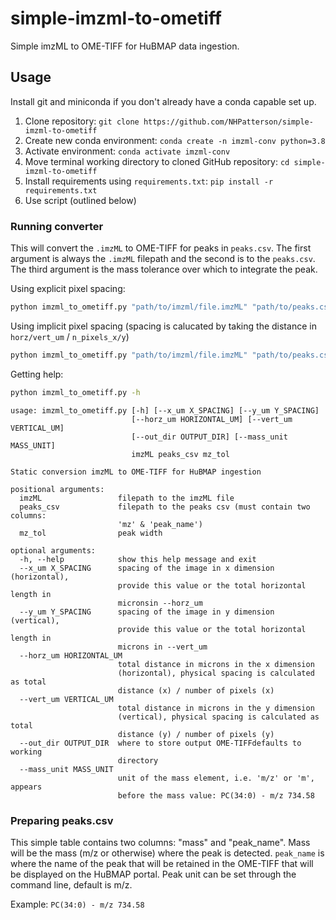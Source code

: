 # simple-imzml-to-ometiff
Simple imzML to OME-TIFF for HuBMAP data ingestion.

## Usage

Install git and miniconda if you don't already have a conda capable set up.

1. Clone repository: 
`git clone https://github.com/NHPatterson/simple-imzml-to-ometiff`
2. Create new conda environment: `conda create -n imzml-conv python=3.8`
3. Activate environment: `conda activate imzml-conv`
4. Move terminal working directory to cloned GitHub repository: `cd simple-imzml-to-ometiff`
5. Install requirements using `requirements.txt`: `pip install -r requirements.txt`
6. Use script (outlined below)

### Running converter

This will convert the `.imzML` to OME-TIFF for peaks in `peaks.csv`.
The first argument is always the `.imzML` filepath and the second is to the `peaks.csv`.
The third argument is the mass tolerance over which to integrate the peak.

Using explicit pixel spacing:
```bash
python imzml_to_ometiff.py "path/to/imzml/file.imzML" "path/to/peaks.csv" 0.2 --x_um 10 --y_um 10`
```

Using implicit pixel spacing (spacing is calucated by taking the distance in `horz/vert_um` / `n_pixels_x/y`)
```bash
python imzml_to_ometiff.py "path/to/imzml/file.imzML" "path/to/peaks.csv" 0.2 --horz_um 3000 --vert_um 4000`
```

Getting help:
```bash
python imzml_to_ometiff.py -h
```
```console
usage: imzml_to_ometiff.py [-h] [--x_um X_SPACING] [--y_um Y_SPACING]
                           [--horz_um HORIZONTAL_UM] [--vert_um VERTICAL_UM]
                           [--out_dir OUTPUT_DIR] [--mass_unit MASS_UNIT]
                           imzML peaks_csv mz_tol

Static conversion imzML to OME-TIFF for HuBMAP ingestion

positional arguments:
  imzML                 filepath to the imzML file
  peaks_csv             filepath to the peaks csv (must contain two columns:
                        'mz' & 'peak_name')
  mz_tol                peak width

optional arguments:
  -h, --help            show this help message and exit
  --x_um X_SPACING      spacing of the image in x dimension (horizontal),
                        provide this value or the total horizontal length in
                        micronsin --horz_um
  --y_um Y_SPACING      spacing of the image in y dimension (vertical),
                        provide this value or the total horizontal length in
                        microns in --vert_um
  --horz_um HORIZONTAL_UM
                        total distance in microns in the x dimension
                        (horizontal), physical spacing is calculated as total
                        distance (x) / number of pixels (x)
  --vert_um VERTICAL_UM
                        total distance in microns in the y dimension
                        (vertical), physical spacing is calculated as total
                        distance (y) / number of pixels (y)
  --out_dir OUTPUT_DIR  where to store output OME-TIFFdefaults to working
                        directory
  --mass_unit MASS_UNIT
                        unit of the mass element, i.e. 'm/z' or 'm', appears
                        before the mass value: PC(34:0) - m/z 734.58

```



### Preparing peaks.csv

This simple table contains two columns: "mass" and "peak_name". Mass will be the mass (m/z or otherwise) where the 
peak is detected. `peak_name` is where the name of the peak that will be retained in the OME-TIFF that will be displayed on the 
HuBMAP portal. Peak unit can be set through the command line, default is m/z.

Example:
`PC(34:0) - m/z 734.58`


